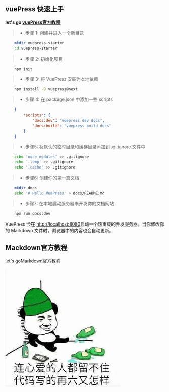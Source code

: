## vuePress 快速上手
**let's go [vuePress官方教程](https://v2.vuepress.vuejs.org/)**
> - 步骤 1: 创建并进入一个新目录

```sh
    mkdir vuepress-starter
    cd vuepress-starter
```

> - 步骤 2: 初始化项目

```sh
    npm init
```

> - 步骤 3: 将 VuePress 安装为本地依赖

```sh
    npm install -D vuepress@next
```

> - 步骤 4: 在 package.json 中添加一些 scripts

```json
    {
        "scripts": {
            "docs:dev": "vuepress dev docs",
            "docs:build": "vuepress build docs"
        }
    }
```
> -  步骤5: 将默认的临时目录和缓存目录添加到 .gitignore 文件中
```sh
    echo 'node_modules' >> .gitignore
    echo '.temp' >> .gitignore
    echo '.cache' >> .gitignore
```
>  - 步骤6: 创建你的第一篇文档
```sh
    mkdir docs
    echo '# Hello VuePress' > docs/README.md
```
> - 步骤7: 在本地启动服务器来开发你的文档网站
```sh
    npm run docs:dev
```
VuePress 会在  [http://localhost:8080](http://localhost:8080)启动一个热重载的开发服务器。当你修改你的 Markdown 文件时，浏览器中的内容也会自动更新。

## Mackdown官方教程

let's go[Markdown官方教程](https://markdown.com.cn)

![这是图片](/images/title.png)
